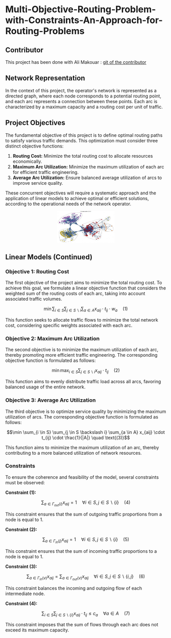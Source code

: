 # Multi-Objective-Routing-Problem-with-Constraints-An-Approach-for-Routing-Problems

## Contributor 
This project has been done with Ali Makouar : [git of the contributor](github.com/alimakouar)


## Network Representation

In the context of this project, the operator's network is represented as a directed graph, where each node corresponds to a potential routing point, and each arc represents a connection between these points. Each arc is characterized by a maximum capacity and a routing cost per unit of traffic.

## Project Objectives

The fundamental objective of this project is to define optimal routing paths to satisfy various traffic demands. This optimization must consider three distinct objective functions:

1. **Routing Cost:** Minimize the total routing cost to allocate resources economically.
2. **Maximum Arc Utilization:** Minimize the maximum utilization of each arc for efficient traffic engineering.
3. **Average Arc Utilization:** Ensure balanced average utilization of arcs to improve service quality.

These concurrent objectives will require a systematic approach and the application of linear models to achieve optimal or efficient solutions, according to the operational needs of the network operator.
<div style="text-align:center;">
    <img src="reseau.png" alt="reseau_graphe" width="180", height ="100"/>
</div>

## Linear Models (Continued)

### Objective 1: Routing Cost

The first objective of the project aims to minimize the total routing cost. To achieve this goal, we formulate a linear objective function that considers the weighted sum of the routing costs of each arc, taking into account associated traffic volumes.

```math
\min \sum_{i \in S} \sum_{j \in S \backslash i} \sum_{a \in A} x_{aij} \cdot t_{ij} \cdot w_{a} \quad \text{(1)}
```

This function seeks to allocate traffic flows to minimize the total network cost, considering specific weights associated with each arc.

### Objective 2: Maximum Arc Utilization

The second objective is to minimize the maximum utilization of each arc, thereby promoting more efficient traffic engineering. The corresponding objective function is formulated as follows:

```math
\min \max_{i \in S} \sum_{j \in S \backslash i} x_{aij} \cdot t_{ij} \quad \text{(2)}
```

This function aims to evenly distribute traffic load across all arcs, favoring balanced usage of the entire network.

### Objective 3: Average Arc Utilization

The third objective is to optimize service quality by minimizing the maximum utilization of arcs. The corresponding objective function is formulated as follows:

```math
\min \sum_{i \in S} \sum_{j \in S \backslash i} \sum_{a \in A} x_{aij} \cdot t_{ij} \cdot \frac{1}{|A|} \quad \text{(3)}
```

This function aims to minimize the maximum utilization of an arc, thereby contributing to a more balanced utilization of network resources.

### Constraints

To ensure the coherence and feasibility of the model, several constraints must be observed:

**Constraint (1):** 

```math
\sum_{a \in \Gamma_{out}(i)} x_{aij} = 1 \quad \forall i \in S, j \in S \backslash \{i\} \quad \text{(4)}
```

This constraint ensures that the sum of outgoing traffic proportions from a node is equal to 1.

**Constraint (2):** 

```math
\sum_{a \in \Gamma_{in}(j)} x_{aij} = 1 \quad \forall i \in S, j \in S \backslash \{i\} \quad \text{(5)}
```

This constraint ensures that the sum of incoming traffic proportions to a node is equal to 1.

**Constraint (3):** 

```math
\sum_{a \in \Gamma_{in}(v)} x_{aij} = \sum_{a \in \Gamma_{out}(v)} x_{aij} \quad \forall i \in S, j \in S \backslash \{i, j\} \quad \text{(6)}
```

This constraint balances the incoming and outgoing flow of each intermediate node.

**Constraint (4):** 

```math
\sum_{i \in S} \sum_{j \in S\backslash\{i\}} x_{aij} \cdot t_{ij} \leq c_{a} \quad \forall a \in A \quad \text{(7)}
```

This constraint imposes that the sum of flows through each arc does not exceed its maximum capacity.
